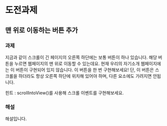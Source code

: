 # 도전과제

## 맨 위로 이동하는 버튼 추가

### 과제

지금과 같이 스크롤이 긴 페이지의 오른쪽 하단에는 보통 버튼이 하나 있습니다. 해당 버튼을 누르면 웹페이지의 맨 위로 이동할 수 있는데요. 현재 우리의 자기소개 웹페이지에는 이 버튼이 구현되어 있지 않습니다. 이 버튼을 한 번 구현해보세요! 단, 이 버튼은 스크롤을 하더라도 항상 오른쪽 하단에 위치해 있어야 하며, 다른 요소에도 가려지면 안됩니다.

힌트 : scrollIntoView()를 사용해 스크롤 이벤트를 구현해보세요.

### 해설

해설입니다.
